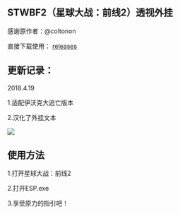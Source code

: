 ## STWBF2（星球大战：前线2）透视外挂

感谢原作者：@coltonon

直接下载使用： [releases](https://github.com/simshelper/External-ESP/releases)

## 更新记录：

2018.4.19 

1.适配伊沃克大逃亡版本

2.汉化了外挂文本

![](http://ww1.sinaimg.cn/large/005zNprZly1fqi49qos33j30f409jahb.jpg)

## 使用方法

1.打开星球大战：前线2

2.打开ESP.exe

3.享受原力的指引吧！

